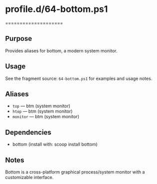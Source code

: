 # profile.d/64-bottom.ps1
====================

Purpose
-------
Provides aliases for bottom, a modern system monitor.

Usage
-----
See the fragment source: `64-bottom.ps1` for examples and usage notes.

Aliases
-------
- `top` — btm (system monitor)
- `htop` — btm (system monitor)
- `monitor` — btm (system monitor)

Dependencies
------------
- bottom (install with: scoop install bottom)

Notes
-----
Bottom is a cross-platform graphical process/system monitor with a customizable interface.
